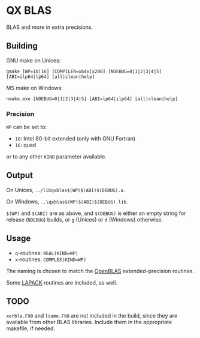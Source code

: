 # QX BLAS

BLAS and more in extra precisions.

## Building

GNU make on Unices:
```
gmake [WP=10|16] [COMPILER=x64x|x200] [NDEBUG=0|1|2|3|4|5] [ABI=ilp64|lp64] [all|clean|help]
```
MS make on Windows:
```
nmake.exe [NDEBUG=0|1|2|3|4|5] [ABI=lp64|ilp64] [all|clean|help]
```

### Precision

`WP` can be set to:
- `10`: Intel 80-bit extended (only with GNU Fortran)
- `16`: quad

or to any other `KIND` parameter available.

## Output

On Unices, ``../libqxblas$(WP)$(ABI)$(DEBUG).a``.

On Windows, ``..\qxblas$(WP)$(ABI)$(DEBUG).lib``.

`$(WP)` and `$(ABI)` are as above, and `$(DEBUG)` is either an empty string for release (`NDEBUG`) builds, or `g` (Unices) or `d` (Windows) otherwise.

## Usage

- `q`-routines: ``REAL(KIND=WP)``
- `x`-routines: ``COMPLEX(KIND=WP)``

The naming is chosen to match the [OpenBLAS](https://www.openblas.net) extended-precision routines.

Some [LAPACK](https://github.com/Reference-LAPACK) routines are included, as well.

## TODO

``xerbla.F90`` and ``lsame.F90`` are not included in the build, since they are available from other BLAS libraries.
Include them in the appropriate makefile, if needed.
